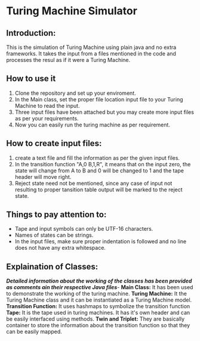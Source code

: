 # Turing Machine Simulator

## Introduction:
This is the simulation of Turing Machine using plain java and no extra frameworks. It takes the input from a files mentioned in the code and processes the resul as if it were a Turing Machine.

## How to use it
1. Clone the repository and set up your enviroment.
2. In the Main class, set the proper file location input file to your Turing Machine to read the input.
3. Three input files have been attached but you may create more input files as per your requirements.
4. Now  you can easily run the turing machine as per requirement.

## How to create input files:
1. create a text file and fill the information as per the given input files.
2. In the transition function "A,0 B,1,R", it means that on the input zero, the state will change from A to B and 0 will be changed to 1 and the tape header will move right.
3. Reject state need not be mentioned, since any case of input not resulting to proper tansition table output will be marked to the reject state.

## Things to pay attention to:
+ Tape and input symbols can only be UTF-16 characters.
+ Names of states can be strings.
+ In the input files, make sure proper indentation is followed and no line does not have any extra whitespace.

## Explaination of Classes:
***Detailed information about the working of the classes has been provided as comments ain their respective Java files***-
**Main Class:**
It has been used to demonstrate the working of the turing machine.
**Turing Machine:**
It the Turing Machine class and it can be instantiated as a Turing Machine model.
**Transition Function:**
It uses hashmaps to symbolize the transition function
**Tape:**
It is the tape used in turing machines. It has it's own header and can be easily interfaced using methods.
**Twin and Triplet:**
They are basically container to store the information about the transition function so that they can be easily mapped.
